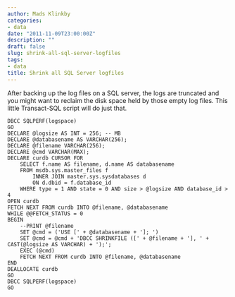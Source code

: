 ```yaml
---
author: Mads Klinkby
categories:
- data
date: "2011-11-09T23:00:00Z"
description: ""
draft: false
slug: shrink-all-sql-server-logfiles
tags:
- data
title: Shrink all SQL Server logfiles
---
```



After backing up the log files on a SQL server, the logs are truncated and you might want to reclaim the disk space held by those empty log files. This little Transact-SQL script will do just that.  

<pre class="csharpcode"><code><span class="kwrd">DBCC</span> SQLPERF(logspace)
<span class="kwrd">GO</span>
<span class="kwrd">DECLARE</span> @logsize <span class="kwrd">AS</span> <span class="kwrd">INT</span> = 256; <span class="rem">-- MB</span>
<span class="kwrd">DECLARE</span> @databasename <span class="kwrd">AS</span> <span class="kwrd">VARCHAR</span>(256);
<span class="kwrd">DECLARE</span> @filename <span class="kwrd">VARCHAR</span>(256);
<span class="kwrd">DECLARE</span> @cmd <span class="kwrd">VARCHAR</span>(<span class="kwrd">MAX</span>);
<span class="kwrd">DECLARE</span> curdb <span class="kwrd">CURSOR</span> <span class="kwrd">FOR</span> 
    <span class="kwrd">SELECT</span> f.name <span class="kwrd">AS</span> filename, d.name <span class="kwrd">AS</span> databasename
    <span class="kwrd">FROM</span> msdb.sys.master_files f
        <span class="kwrd">INNER</span> <span class="kwrd">JOIN</span> master.sys.sysdatabases d
        <span class="kwrd">ON</span> d.dbid = f.database_id
    <span class="kwrd">WHERE</span> type = 1 <span class="kwrd">AND</span> <span class="kwrd">state</span> = 0 <span class="kwrd">AND</span> <span class="kwrd">size</span> &gt; @logsize <span class="kwrd">AND</span> database_id &gt; 4    
<span class="kwrd">OPEN</span> curdb
<span class="kwrd">FETCH</span> <span class="kwrd">NEXT</span> <span class="kwrd">FROM</span> curdb <span class="kwrd">INTO</span> @filename, @databasename
<span class="kwrd">WHILE</span> <span class="preproc">@@FETCH_STATUS</span> = 0
<span class="kwrd">BEGIN</span>
    --<span class="kwrd">PRINT</span> @filename
    <span class="kwrd">SET</span> @cmd = (<span class="str">'USE ['</span> + @databasename + <span class="str">']; '</span>)
    <span class="kwrd">SET</span> @cmd = @cmd + <span class="str">'DBCC SHRINKFILE (['</span> + @filename + <span class="str">'], '</span> + <span class="kwrd">CAST</span>(@logsize <span class="kwrd">AS</span> <span class="kwrd">VARCHAR</span>) + <span class="str">');'</span>;
    <span class="kwrd">EXEC</span> (@cmd)
    <span class="kwrd">FETCH</span> <span class="kwrd">NEXT</span> <span class="kwrd">FROM</span> curdb <span class="kwrd">INTO</span> @filename, @databasename
<span class="kwrd">END</span>
<span class="kwrd">DEALLOCATE</span> curdb
<span class="kwrd">GO</span>
<span class="kwrd">DBCC</span> SQLPERF(logspace)
<span class="kwrd">GO</span></code></pre>

